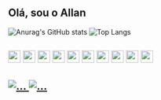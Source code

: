 ## Olá, sou o Allan 

![Anurag's GitHub stats](https://github-readme-stats.vercel.app/api?username=Allan177&show_icons=true&theme=dark) ![Top Langs](https://github-readme-stats.vercel.app/api/top-langs/?username=Allan177&layout=compact&theme=dark)
## <div> <img src="https://cdn.jsdelivr.net/gh/devicons/devicon@latest/icons/javascript/javascript-original.svg" width="25px"/> <img src="https://cdn.jsdelivr.net/gh/devicons/devicon@latest/icons/java/java-original.svg" width="25px"/> <img src="https://cdn.jsdelivr.net/gh/devicons/devicon@latest/icons/python/python-plain.svg" width="25px" /> <img src="https://cdn.jsdelivr.net/gh/devicons/devicon@latest/icons/html5/html5-original.svg" width="25px" /> <img src="https://cdn.jsdelivr.net/gh/devicons/devicon@latest/icons/css3/css3-original.svg" width="25px" /> <img src="https://cdn.jsdelivr.net/gh/devicons/devicon@latest/icons/nodejs/nodejs-original.svg" width="25px" /> <img src="https://cdn.jsdelivr.net/gh/devicons/devicon@latest/icons/json/json-plain.svg" width="25px"/> <img src="https://cdn.jsdelivr.net/gh/devicons/devicon@latest/icons/react/react-original.svg" width="25px" /> <img src="https://cdn.jsdelivr.net/gh/devicons/devicon@latest/icons/bootstrap/bootstrap-original.svg" width="25px" /> <img src="https://cdn.jsdelivr.net/gh/devicons/devicon@latest/icons/mysql/mysql-original.svg" width="25px" />         
</div>

## <div> <a href="https://www.instagram.com/euallan17?igsh=dGh0OXp6bW5zcGxy" target="_blank"> <img src="https://img.shields.io/badge/Instagram-E4405F?style=for-the-badge&logo=instagram&logoColor=white" alt="..." target="_blank"> </a>  <a href="https://discord.com/invite/VjjQc4ZQ" target="_blank"> <img src="https://img.shields.io/badge/Discord-7289DA?style=for-the-badge&logo=discord&logoColor=white" alt="..." target="_blank"> </a> </div>
